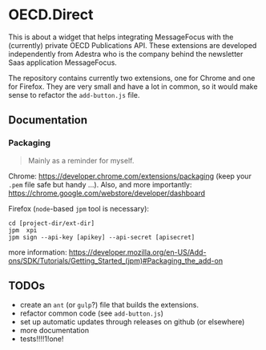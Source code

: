 # OECD.Direct

This is about a widget that helps integrating MessageFocus with the (currently) private OECD Publications API. These extensions are developed independently from Adestra who is the company behind the newsletter Saas application MessageFocus.

The repository contains currently two extensions, one for Chrome and one for Firefox. They are very small and have a lot in common, so it would make sense to refactor the `add-button.js` file.

## Documentation

### Packaging

> Mainly as a reminder for myself.

Chrome: https://developer.chrome.com/extensions/packaging (keep your `.pem` file safe but handy ...).
Also, and more importantly: https://chrome.google.com/webstore/developer/dashboard

Firefox (`node`-based `jpm` tool is necessary):

```
cd [project-dir/ext-dir]
jpm  xpi
jpm sign --api-key [apikey] --api-secret [apisecret]

```

more information: https://developer.mozilla.org/en-US/Add-ons/SDK/Tutorials/Getting_Started_(jpm)#Packaging_the_add-on


## TODOs

* create an `ant` (or `gulp`?) file that builds the extensions.
* refactor common code (see `add-button.js`)
* set up automatic updates through releases on github (or elsewhere)
* more documentation
* tests!!!!1!one!
